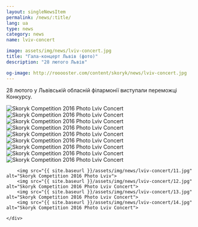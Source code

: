 ```yaml
---
layout: singleNewsItem
permalink: /news/:title/
lang: ua
type: news
category: news
name: lviv-concert

image: assets/img/news/lviv-concert.jpg
title: "Гала-концерт Львів (фото)"
description: "28 лютого Львів"

og-image: http://rooooster.com/content/skoryk/news/lviv-concert.jpg
---
```


28 лютого у Львівській обласній філармонії виступали переможці Конкурсу.

<div class="gallery">
    <div class="fotorama">
        <!-- <img src="{{ site.baseurl }}/assets/img/news/lviv-concert/01.jpg" alt="Skoryk Competition 2016 Photo Lviv Concert"> -->
        <img src="{{ site.baseurl }}/assets/img/news/lviv-concert/02.jpg" alt="Skoryk Competition 2016 Photo Lviv Concert">
        <img src="{{ site.baseurl }}/assets/img/news/lviv-concert/03.jpg" alt="Skoryk Competition 2016 Photo Lviv Concert">
        <img src="{{ site.baseurl }}/assets/img/news/lviv-concert/04.jpg" alt="Skoryk Competition 2016 Photo Lviv Concert">
        <img src="{{ site.baseurl }}/assets/img/news/lviv-concert/05.jpg" alt="Skoryk Competition 2016 Photo Lviv Concert">
        <img src="{{ site.baseurl }}/assets/img/news/lviv-concert/06.jpg" alt="Skoryk Competition 2016 Photo Lviv Concert">
        <img src="{{ site.baseurl }}/assets/img/news/lviv-concert/07.jpg" alt="Skoryk Competition 2016 Photo Lviv Concert">
        <img src="{{ site.baseurl }}/assets/img/news/lviv-concert/08.jpg" alt="Skoryk Competition 2016 Photo Lviv Concert">
        <img src="{{ site.baseurl }}/assets/img/news/lviv-concert/09.jpg" alt="Skoryk Competition 2016 Photo Lviv Concert">
        <img src="{{ site.baseurl }}/assets/img/news/lviv-concert/10.jpg" alt="Skoryk Competition 2016 Photo Lviv Concert">

        <img src="{{ site.baseurl }}/assets/img/news/lviv-concert/11.jpg" alt="Skoryk Competition 2016 Photo Lviv">
        <img src="{{ site.baseurl }}/assets/img/news/lviv-concert/12.jpg" alt="Skoryk Competition 2016 Photo Lviv Concert">
        <img src="{{ site.baseurl }}/assets/img/news/lviv-concert/13.jpg" alt="Skoryk Competition 2016 Photo Lviv Concert">
        <img src="{{ site.baseurl }}/assets/img/news/lviv-concert/14.jpg" alt="Skoryk Competition 2016 Photo Lviv Concert">

    </div>
</div>
